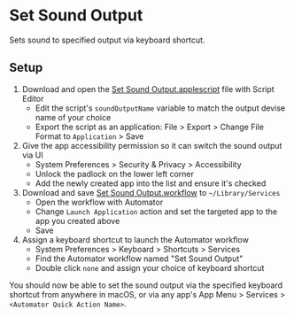 # Set Sound Output

Sets sound to specified output via keyboard shortcut.

## Setup

1. Download and open the [Set Sound Output.applescript](Set%20Sound%20Output.applescript) file with Script Editor
   - Edit the script's `soundOutputName` variable to match the output devise name of your choice
   - Export the script as an application: File > Export > Change File Format to `Application` > Save
1. Give the app accessibility permission so it can switch the sound output via UI
   - System Preferences > Security & Privacy > Accessibility
   - Unlock the padlock on the lower left corner
   - Add the newly created app into the list and ensure it's checked
1. Download and save [Set Sound Output.workflow](Set%20Sound%20Output.workflow) to `~/Library/Services`
   - Open the workflow with Automator
   - Change `Launch Application` action and set the targeted app to the app you created above
   - Save
1. Assign a keyboard shortcut to launch the Automator workflow
   - System Preferences > Keyboard > Shortcuts > Services
   - Find the Automator workflow named "Set Sound Output"
   - Double click `none` and assign your choice of keyboard shortcut

You should now be able to set the sound output via the specified keyboard shortcut from anywhere in macOS, or via any app's App Menu > Services > `<Automator Quick Action Name>`.
